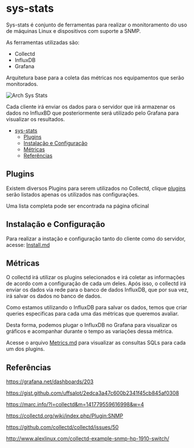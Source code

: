 # sys-stats

Sys-stats é conjunto de ferramentas para realizar o monitoramento do uso de máquinas Linux e dispositivos com suporte a SNMP.

As ferramentas utilizadas são:

* Collectd
* InfluxDB
* Grafana

Arquitetura base para a coleta das métricas nos equipamentos que serão monitorados.

![Arch Sys Stats](imgs/sys-stats.png)



Cada cliente irá enviar os dados para o servidor que irá armazenar os dados no InfluxBD que posteriormente será utilizado pelo Grafana para visualizar os resultados.

* [sys-stats](#sys-stats)
     * [Plugins](#plugins)
     * [Instalação e Configuração](#instalação-e-configuração)
     * [Métricas](#métricas)
     * [Referências](#referências)



## Plugins

Existem diversos Plugins para serem utilizados no Collectd, clique [plugins](Plugins.md) serão listados apenas os utilizados nas configurações.

Uma lista completa pode ser encontrada na página oficinal [](https://collectd.org/wiki/index.php/Table_of_Plugins)



## Instalação e Configuração

Para realizar a instação e configuração tanto do cliente como do servidor, acesse: [Install.md](Install.md)

## Métricas

O collectd irá utilizar os plugins selecionados e irá coletar as informações de acordo com a configuração de cada um deles. Após isso, o collectd irá enviar os dados via rede para o banco de dados InfluxDB, que por sua vez, irá salvar os dados no banco de dados.

Como estamos utilizando o InfluxDB para salvar os dados, temos que criar queries especificas para cada uma das métricas que queremos avaliar.

Desta forma, podemos plugar o InfluxDB no Grafana para visualizar os gráficos e acompanhar durante o tempo as variações dessa métrica.

Acesse o arquivo [Metrics.md](Metrics.md) para visualizar as consultas SQLs para cada um dos plugins.



## Referências

https://grafana.net/dashboards/203

https://gist.github.com/uffsalot/2edca3a47c600b2341f45cb845af0308

https://marc.info/?l=collectd&m=141779559616998&w=4

https://collectd.org/wiki/index.php/Plugin:SNMP

https://github.com/collectd/collectd/issues/50

http://www.alexlinux.com/collectd-example-snmp-hp-1910-switch/
